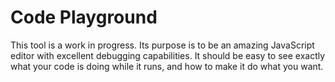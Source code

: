 # Code Playground

This tool is a work in progress. Its purpose is to be an amazing JavaScript editor with excellent debugging capabilities. It should be easy to see exactly what your code is doing while it runs, and how to make it do what you want.
